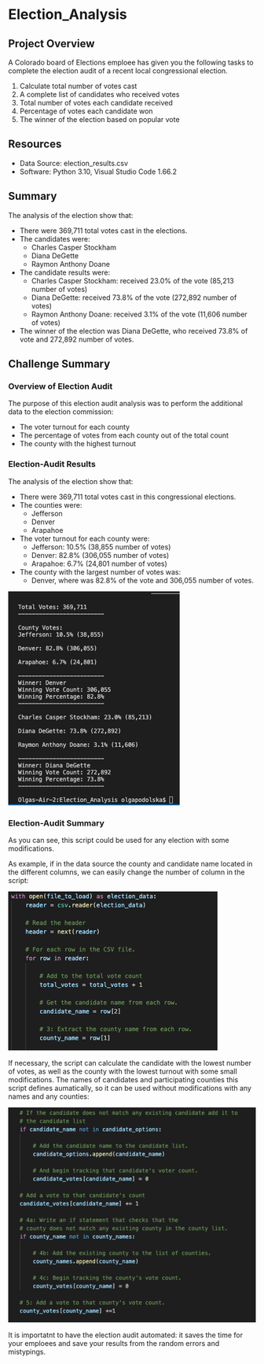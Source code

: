 # Election_Analysis

## Project Overview
A Colorado board of Elections emploee has given you the following tasks to complete the election audit of a recent local congressional election.

1. Calculate total number of votes cast
2. A complete list of candidates who received votes
3. Total number of votes each candidate received
4. Percentage of votes each candidate won
5. The winner of the election based on popular vote

## Resources
* Data Source: election_results.csv
* Software: Python 3.10, Visual Studio Code 1.66.2

## Summary
The analysis of the election show that:
 * There were 369,711 total votes cast in the elections.
 * The candidates were:
    * Charles Casper Stockham
    * Diana DeGette
    * Raymon Anthony Doane 
 * The candidate results were: 
    * Charles Casper Stockham: received 23.0% of the vote (85,213 number of votes)
    * Diana DeGette: received 73.8% of the vote (272,892 number of votes)
    * Raymon Anthony Doane: received 3.1% of the vote (11,606 number of votes)
 * The winner of the election was Diana DeGette, who received 73.8% of vote and 272,892 number of votes.

## Challenge Summary
### Overview of Election Audit
The purpose of this election audit analysis was to perform the additional data to the election commission:
* The voter turnout for each county
* The percentage of votes from each county out of the total count
* The county with the highest turnout

### Election-Audit Results
The analysis of the election show that:
 * There were 369,711 total votes cast in this congressional elections.
 * The counties were:
    * Jefferson
    * Denver
    * Arapahoe
 * The voter turnout for each county were:
    * Jefferson: 10.5% (38,855 number of votes)
    * Denver: 82.8% (306,055 number of votes)
    * Arapahoe: 6.7% (24,801 number of votes)
* The county with the largest number of votes was:
   * Denver, where was 82.8% of the vote and 306,055 number of votes.

![results.png](/Resources/results.png) 

### Election-Audit Summary
As you can see, this script could be used for any election with some modifications. 

As example, if in the data source the county and candidate name located in the different columns, we can easily change the number of column in the script:

![code1.png](/Resources/code1.png)

If necessary, the script can calculate the candidate with the lowest number of votes, as well as the county with the lowest turnout with some small modifications. 
The names of candidates and participating counties this script defines aumatically, so it can be used without modifications with any names and any counties:

![code2.png](/Resources/code2.png)

It is importatnt to have the election audit automated: it saves the time for your emploees and save your results from the random errors and mistypings.
